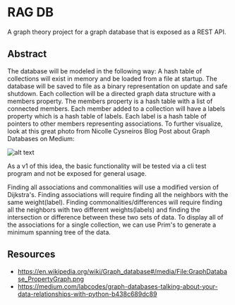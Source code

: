 # RAG DB

A graph theory project for a graph database that is exposed as a REST API.

## Abstract

The database will be modeled in the following way: A hash table of collections will exist in memory and be loaded from a file at startup. The database will be saved to file as a binary representation on update and safe shutdown. Each collection will be a directed graph data structure with a members property. The members property is a hash table with a list of connected members. Each member added to a collection will have a labels property which is a hash table of labels. Each label is a hash table of pointers to other members representing associations. To further visualize, look at this great photo from Nicolle Cysneiros Blog Post about Graph Databases on Medium:

![alt text](https://miro.medium.com/max/700/1*3BvGbuFSHeLUihVXAAaNdw.png "Social Network scenario represented as a graph")

As a v1 of this idea, the basic functionality will be tested via a cli test program and not be exposed for general usage.

Finding all associations and commonalities will use a modified version of Dijkstra's. Finding associations will require finding all the neighbors with the same weight(label). Finding commonalities/differences will require finding all the neighbors with two different weights(labels) and finding the intersection or difference between these two sets of data. To display all of the associations for a single collection, we can use Prim's to generate a minimum spanning tree of the data.

## Resources

- https://en.wikipedia.org/wiki/Graph_database#/media/File:GraphDatabase_PropertyGraph.png
- https://medium.com/labcodes/graph-databases-talking-about-your-data-relationships-with-python-b438c689dc89
